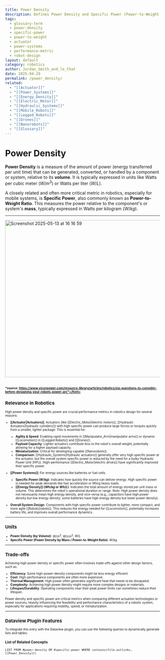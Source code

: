 ```yaml
---
title: Power Density
description: Defines Power Density and Specific Power (Power-to-Weight Ratio), explaining their significance in robotics, particularly for actuators and power sources.
tags:
  - glossary-term
  - power-density
  - specific-power
  - power-to-weight
  - actuator
  - power-systems
  - performance-metric
  - robot-design
layout: default
category: robotics
author: Jordan_Smith_and_le_Chat
date: 2025-04-29
permalink: /power_density/
related:
  - "[[Actuator]]"
  - "[[Power_Systems]]"
  - "[[Energy_Density]]"
  - "[[Electric_Motor]]"
  - "[[Hydraulic_Systems]]"
  - "[[Mobile_Robots]]"
  - "[[Legged_Robots]]"
  - "[[Drones]]"
  - "[[Nanorobots]]"
  - "[[Glossary]]"
---
```


# Power Density

**Power Density** is a measure of the amount of power (energy transferred per unit time) that can be generated, converted, or handled by a component or system, relative to its **volume**. It is typically expressed in units like Watts per cubic meter ($W/m^3$) or Watts per liter ($W/L$).

A closely related and often more critical metric in robotics, especially for mobile systems, is **Specific Power**, also commonly known as **Power-to-Weight Ratio**. This measures the power relative to the component's or system's **mass**, typically expressed in Watts per kilogram ($W/kg$).

---
<img width="510" alt="Screenshot 2025-05-13 at 16 16 59" src="https://github.com/user-attachments/assets/0d6b498c-f709-4ced-85de-8aa82b8a60c2" />

<font size=1>*source: https://www.vicorpower.com/resource-library/articles/robotics/six-questions-to-consider-before-designing-your-robots-power-arc*</font>
---

## Relevance in Robotics

High power density and specific power are crucial performance metrics in robotics design for several reasons:

* **[[Actuator|Actuators]]**: Actuators (like [[Electric_Motor|electric motors]], [[Hydraulic Actuators|hydraulic cylinders]]) with high specific power can produce large forces or torques quickly from a smaller, lighter package. This is essential for:
  * **Agility & Speed**: Enabling rapid movements in [[Manipulator_Arm|manipulator arms]] or dynamic [[Locomotion]] in [[Legged Robots]] and [[Drones]].
  * **Payload Capacity**: Lighter actuators contribute less to the robot's overall weight, potentially allowing for a higher payload capacity.
  * **Miniaturization**: Critical for developing capable [[Nanorobots]].
  * **Comparison**: [[Hydraulic_Systems|Hydraulic actuators]] generally offer very high specific power at the actuator, but the overall system specific power is reduced by the need for a bulky Hydraulic Power Unit (HPU). High-performance [[Electric_Motor|electric drives]] have significantly improved their specific power.

* **[[Power Systems]]**: For energy sources like batteries or fuel cells:
  * **Specific Power ($W/kg$)**: Indicates how quickly the source can deliver energy. High specific power is needed for peak demands like fast acceleration or lifting heavy loads.
  * **[[Energy Density]] ($Wh/kg$ or $Wh/L$)**: Indicates the total amount of energy stored per unit mass or volume. This determines the robot's operational duration or range. *Note:* High power density does not necessarily mean high energy density, and vice-versa (e.g., capacitors have high power density but low energy density; some batteries have high energy density but lower power density).

* **Overall System Design**: Components with high specific power contribute to lighter, more compact, and more agile [[Robots|robots]]. This reduces the energy needed for [[Locomotion]], potentially increases battery life, and improves overall performance dynamics.

---

## Units

* **Power Density (by Volume)**: $W/m^3$, $W/cm^3$, $W/L$
* **Specific Power (Power Density by Mass / Power-to-Weight Ratio)**: $W/kg$

---

## Trade-offs

Achieving high power density or specific power often involves trade-offs against other design factors, such as:
* **Efficiency**: Some high-power-density components might be less energy efficient.
* **Cost**: High-performance components are often more expensive.
* **Thermal Management**: High power often generates significant heat that needs to be dissipated.
* **Complexity**: Achieving high power density might require more complex designs or materials.
* **Lifespan/Durability**: Operating components near their peak power limits can sometimes reduce their lifespan.

Power density and specific power are critical metrics when comparing different actuation technologies or power sources, heavily influencing the feasibility and performance characteristics of a robotic system, especially for applications requiring mobility, speed, or miniaturization.

---

## Dataview Plugin Features

To integrate this entry with the Dataview plugin, you can use the following queries to dynamically generate lists and tables:

### List of Related Concepts

```dataview
LIST FROM #power-density OR #specific-power WHERE contains(file.outlinks, [[Power_Density]])
